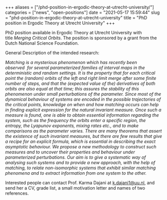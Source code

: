 +++
aliases = ["/phd-position-in-ergodic-theory-at-utrecht-university/"]
categories = ["news", "open-positions"]
date = "2021-05-17 15:59:44"
slug = "phd-position-in-ergodic-theory-at-utrecht-university"
title = "PhD position in Ergodic Theory at Utrecht University"
+++

PhD position available in Ergodic Theory at Utrecht University with
title *Merging Critical Orbits*. The position is sponsored by a grant
from the Dutch National Science Foundation.

General Description of the intended research:

*Matching is a mysterious phenomenon which has recently been
observed  for several parameterized families of interval maps in the
deterministic and random settings. It is the property that for each
critical point the (random) orbits of the left and right limit merge
after some finite number of steps, and that the (expected value of the)
derivatives of both orbits are also equal at that time; this assures the
stability of this phenomenon under small perturbations of the parameter.
Since most of the dynamical behaviour of systems are encoded in the
possible trajectories of the critical points, knowledge on when and how
matching occurs can help in finding explicit expression for the natural
invariant measure. Once such a measure is found, one is able to obtain
essential information regarding the system, such as the frequency the
orbits enter a specific region, the entropy, the Lyapunov exponents,
mixing rates etc., and to make comparisons as the parameter varies.
There are many theorems that assert the existence of such invariant
measures, but there are few results that give a recipe for an explicit
formula, which is essential in describing the exact asymptotic
behaviour. We propose a new methodology to construct such measures and
to uncover their properties and behaviour under parameterized
perturbations. Our aim is to give a systematic way of analysing such
systems and to provide a new approach, with the help of matching, to
relate non-isomorphic systems that exhibit similar matching phenomena
and to extract information from one system to the other.*

Interested people can contact Prof. Karma Dajani at [k.dajani1@uu.nl](k.dajani1@uu.nl),
and send her a CV, grade list, a small motivation letter and names of
two references.

